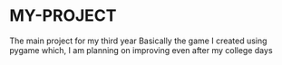 # MY-PROJECT
The main project for my third year 
Basically the game I created using pygame which, I am planning on improving even after my college days 

